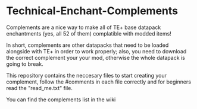 # Technical-Enchant-Complements
Complements are a nice way to make all of TE+ base datapack enchantments (yes, all 52 of them) complatible with modded items!

In short, complements are other datapacks that need to be loaded alongside with TE+ in order to work properly; also, you need to download the
correct complement your your mod, otherwise the whole datapack is going to break.

This repository contains the neccesary files to start creating your complement, follow the #comments in each file correctly and for beginners read the "read_me.txt" file.

You can find the complements list in the wiki
